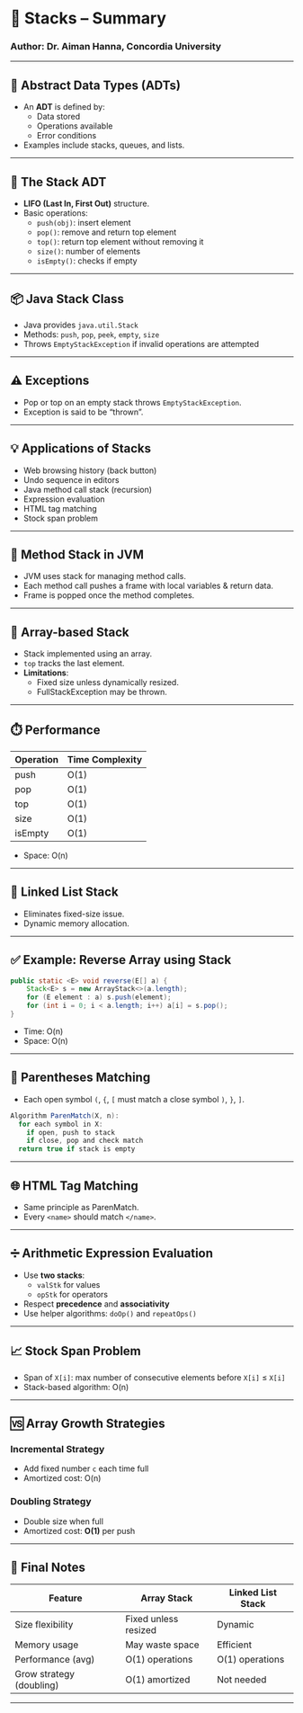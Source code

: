 
# 📘 Stacks – Summary

### Author: Dr. Aiman Hanna, Concordia University

---

## 📌 Abstract Data Types (ADTs)

- An **ADT** is defined by:
  - Data stored
  - Operations available
  - Error conditions
- Examples include stacks, queues, and lists.

---

## 🧱 The Stack ADT

- **LIFO (Last In, First Out)** structure.
- Basic operations:
  - `push(obj)`: insert element
  - `pop()`: remove and return top element
  - `top()`: return top element without removing it
  - `size()`: number of elements
  - `isEmpty()`: checks if empty

---

## 📦 Java Stack Class

- Java provides `java.util.Stack`
- Methods: `push`, `pop`, `peek`, `empty`, `size`
- Throws `EmptyStackException` if invalid operations are attempted

---

## ⚠️ Exceptions

- Pop or top on an empty stack throws `EmptyStackException`.
- Exception is said to be “thrown”.

---

## 💡 Applications of Stacks

- Web browsing history (back button)
- Undo sequence in editors
- Java method call stack (recursion)
- Expression evaluation
- HTML tag matching
- Stock span problem

---

## 🔁 Method Stack in JVM

- JVM uses stack for managing method calls.
- Each method call pushes a frame with local variables & return data.
- Frame is popped once the method completes.

---

## 🧮 Array-based Stack

- Stack implemented using an array.
- `top` tracks the last element.
- **Limitations**:
  - Fixed size unless dynamically resized.
  - FullStackException may be thrown.

---

## ⏱️ Performance

| Operation | Time Complexity |
|-----------|------------------|
| push      | O(1)             |
| pop       | O(1)             |
| top       | O(1)             |
| size      | O(1)             |
| isEmpty   | O(1)             |

- Space: O(n)

---

## 🔄 Linked List Stack

- Eliminates fixed-size issue.
- Dynamic memory allocation.

---

## ✅ Example: Reverse Array using Stack

```java
public static <E> void reverse(E[] a) {
    Stack<E> s = new ArrayStack<>(a.length);
    for (E element : a) s.push(element);
    for (int i = 0; i < a.length; i++) a[i] = s.pop();
}
```

- Time: O(n)
- Space: O(n)

---

## 🧮 Parentheses Matching

- Each open symbol `(`, `{`, `[` must match a close symbol `)`, `}`, `]`.

```java
Algorithm ParenMatch(X, n):
  for each symbol in X:
    if open, push to stack
    if close, pop and check match
  return true if stack is empty
```

---

## 🌐 HTML Tag Matching

- Same principle as ParenMatch.
- Every `<name>` should match `</name>`.

---

## ➗ Arithmetic Expression Evaluation

- Use **two stacks**:
  - `valStk` for values
  - `opStk` for operators
- Respect **precedence** and **associativity**
- Use helper algorithms: `doOp()` and `repeatOps()`

---

## 📈 Stock Span Problem

- Span of `X[i]`: max number of consecutive elements before `X[i]` ≤ `X[i]`
- Stack-based algorithm: O(n)

---

## 🆚 Array Growth Strategies

### Incremental Strategy
- Add fixed number `c` each time full
- Amortized cost: O(n)

### Doubling Strategy
- Double size when full
- Amortized cost: **O(1)** per push

---

## 📌 Final Notes

| Feature                     | Array Stack         | Linked List Stack     |
|----------------------------|----------------------|------------------------|
| Size flexibility           | Fixed unless resized | Dynamic                |
| Memory usage               | May waste space      | Efficient              |
| Performance (avg)          | O(1) operations      | O(1) operations        |
| Grow strategy (doubling)   | O(1) amortized       | Not needed             |

---
